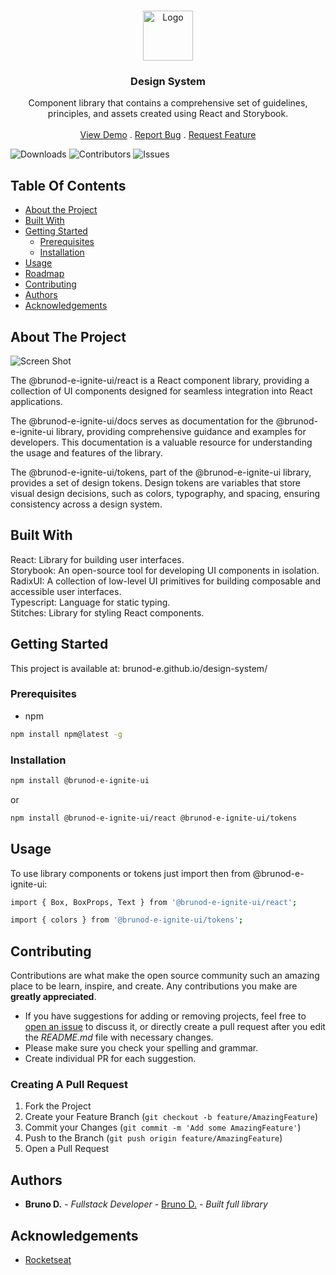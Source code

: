 <br/>
<p align="center">
   <a href="https://github.com/brunod-e/ignite-call">
    <img src="https://upload.wikimedia.org/wikipedia/commons/thumb/d/db/Npm-logo.svg/1200px-Npm-logo.svg.png" alt="Logo" width="80">
  </a>

  <h3 align="center">Design System </h3>

  <p align="center">
    Component library that contains a comprehensive set of guidelines, principles, and assets created using React and Storybook.
    <br/>
    <br/>
    <a href="brunod-e.github.io/design-system/">View Demo</a>
    .
    <a href="https://github.com/brunod-e/design-system/issues">Report Bug</a>
    .
    <a href="https://github.com/brunod-e/design-system/issues">Request Feature</a>
  </p>
</p>

![Downloads](https://img.shields.io/github/downloads/brunod-e/design-system/total) ![Contributors](https://img.shields.io/github/contributors/brunod-e/design-system?color=dark-green) ![Issues](https://img.shields.io/github/issues/brunod-e/design-system)

## Table Of Contents

* [About the Project](#about-the-project)
* [Built With](#built-with)
* [Getting Started](#getting-started)
  * [Prerequisites](#prerequisites)
  * [Installation](#installation)
* [Usage](#usage)
* [Roadmap](#roadmap)
* [Contributing](#contributing)
* [Authors](#authors)
* [Acknowledgements](#acknowledgements)

## About The Project

![Screen Shot](https://i.ibb.co/ng9pn5T/imagem-2023-12-12-190824874.png)

The @brunod-e-ignite-ui/react is a React component library, providing a collection of UI components designed for seamless integration into React applications.

The @brunod-e-ignite-ui/docs serves as documentation for the @brunod-e-ignite-ui library, providing comprehensive guidance and examples for developers. This documentation is a valuable resource for understanding the usage and features of the library.

The @brunod-e-ignite-ui/tokens, part of the @brunod-e-ignite-ui library, provides a set of design tokens. Design tokens are variables that store visual design decisions, such as colors, typography, and spacing, ensuring consistency across a design system.

## Built With

React: Library for building user interfaces.<br/>
Storybook:  An open-source tool for developing UI components in isolation.<br/>
RadixUI: A collection of low-level UI primitives for building composable and accessible user interfaces.<br/>
Typescript: Language for static typing.<br/>
Stitches:  Library for styling React components.<br/>

## Getting Started

This project is available at: brunod-e.github.io/design-system/

### Prerequisites

* npm

```sh
npm install npm@latest -g
```

### Installation

```sh
npm install @brunod-e-ignite-ui
```
or
```sh
npm install @brunod-e-ignite-ui/react @brunod-e-ignite-ui/tokens
```

## Usage

To use library components or tokens just import then from @brunod-e-ignite-ui:
```sh
import { Box, BoxProps, Text } from '@brunod-e-ignite-ui/react';
```
```sh
import { colors } from '@brunod-e-ignite-ui/tokens';
```

## Contributing

Contributions are what make the open source community such an amazing place to be learn, inspire, and create. Any contributions you make are **greatly appreciated**.
* If you have suggestions for adding or removing projects, feel free to [open an issue](https://github.com/brunod-e/design-system/issues/new) to discuss it, or directly create a pull request after you edit the *README.md* file with necessary changes.
* Please make sure you check your spelling and grammar.
* Create individual PR for each suggestion.

### Creating A Pull Request

1. Fork the Project
2. Create your Feature Branch (`git checkout -b feature/AmazingFeature`)
3. Commit your Changes (`git commit -m 'Add some AmazingFeature'`)
4. Push to the Branch (`git push origin feature/AmazingFeature`)
5. Open a Pull Request

## Authors

* **Bruno D.** - *Fullstack Developer* - [Bruno D.](https://github.com/brunod-e) - *Built full library*

## Acknowledgements

* [Rocketseat](https://github.com/rocketseat-education)
